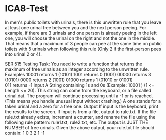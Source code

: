 # ICA8-Test

In men's public toilets with urinals, there is this unwritten rule that you leave at least one urinal free between you and 
the next person peeing. For example, if there are 3 urinals and one person is already peeing in the left one, you will 
choose the urinal on the right and not the one in the middle. That means that a maximum of 3 people can pee at the 
same time on public toilets with 5 urinals when following this rule (Only 2 if the first-person pees into urinal 2 or 4). 
 
SER 515  Testing 
Task: 
You need to write a function that returns the maximum of free urinals as an integer according to the unwritten rule. 
Examples 
10001 returns 1 (10101) 
1001 returns 0 (1001) 
00000 returns 3 (10101) 
0000 returns 2 (1001) 
01000 returns 1 (01010 or 01001)  
011 returns -1 
Input 
A String containing 1s and 0s (Example:  10001 ) (1 <= Length <= 20). This string can come from the keyboard, or a file 
called urinal.dat. The program will continue processing until a -1 or <eof> is reached. (This means you handle unusual 
input without crashing.) 
A one stands for a taken urinal and a zero for a free one. 
Output 
If input is the keyboard, print the results to the screen. If input is from a file, output to rule.txt. If the file rule.txt already 
exists, increment a counter, and rename the file using the following rule pattern:  rule1.txt, rule2.txt, etc. The output is 
JUST THE NUMBER of free urinals. Given the above output, your rule.txt file should contain: 
1 
0 
3 
2 
1 
-1 
